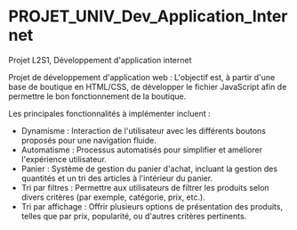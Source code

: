 # PROJET_UNIV_Dev_Application_Internet

Projet L2S1, Développement d'application internet 


Projet de développement d'application web : L'objectif est, à partir d'une base de boutique en HTML/CSS, de développer le fichier JavaScript afin de permettre le bon fonctionnement de la boutique.

Les principales fonctionnalités à implémenter incluent :

- Dynamisme : Interaction de l'utilisateur avec les différents boutons proposés pour une navigation fluide.
- Automatisme : Processus automatisés pour simplifier et améliorer l'expérience utilisateur.
- Panier : Système de gestion du panier d'achat, incluant la gestion des quantités et un tri des articles à l'intérieur du panier.
- Tri par filtres : Permettre aux utilisateurs de filtrer les produits selon divers critères (par exemple, catégorie, prix, etc.).
- Tri par affichage : Offrir plusieurs options de présentation des produits, telles que par prix, popularité, ou d'autres critères pertinents.
